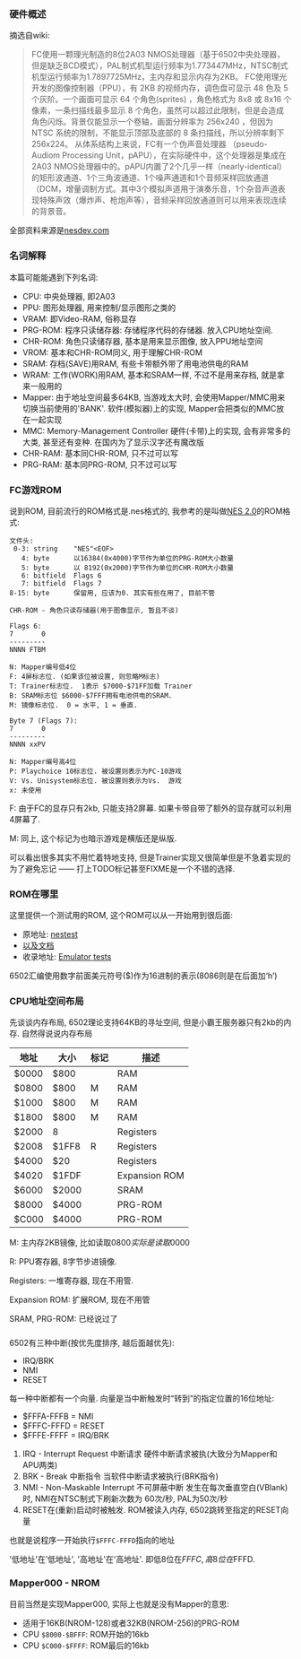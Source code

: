 ### 硬件概述

摘选自wiki:

> FC使用一颗理光制造的8位2A03 NMOS处理器（基于6502中央处理器，但是缺乏BCD模式），PAL制式机型运行频率为1.773447MHz，NTSC制式机型运行频率为1.7897725MHz，主内存和显示内存为2KB。
> FC使用理光开发的图像控制器（PPU），有 2KB 的视频内存，调色盘可显示 48 色及 5 个灰阶。一个画面可显示 64 个角色(sprites) ，角色格式为 8x8 或 8x16 个像素，一条扫描线最多显示 8 个角色，虽然可以超过此限制，但是会造成角色闪烁。背景仅能显示一个卷轴，画面分辨率为 256x240 ，但因为 NTSC 系统的限制，不能显示顶部及底部的 8 条扫描线，所以分辨率剩下 256x224。
> 从体系结构上来说，FC有一个伪声音处理器 （pseudo-Audiom Processing Unit，pAPU），在实际硬件中，这个处理器是集成在2A03 NMOS处理器中的。pAPU内置了2个几乎一样（nearly-identical）的矩形波通道、1个三角波通道、1个噪声通道和1个音频采样回放通道（DCM，增量调制方式。其中3个模拟声道用于演奏乐音，1个杂音声道表现特殊声效（爆炸声、枪炮声等），音频采样回放通道则可以用来表现连续的背景音。

全部资料来源是[nesdev.com](http://nesdev.com/)



### 名词解释

本篇可能能遇到下列名词:

- CPU: 中央处理器, 即2A03
- PPU: 图形处理器, 用来控制/显示图形之类的
- VRAM: 即Video-RAM, 俗称显存
- PRG-ROM: 程序只读储存器: 存储程序代码的存储器. 放入CPU地址空间.
- CHR-ROM: 角色只读储存器, 基本是用来显示图像, 放入PPU地址空间
- VROM: 基本和CHR-ROM同义, 用于理解CHR-ROM
- SRAM: 存档(SAVE)用RAM, 有些卡带额外带了用电池供电的RAM
- WRAM: 工作(WORK)用RAM, 基本和SRAM一样, 不过不是用来存档, 就是拿来一般用的
- Mapper: 由于地址空间最多64KB, 当游戏太大时, 会使用Mapper/MMC用来切换当前使用的'BANK'. 软件(模拟器)上的实现, Mapper会把类似的MMC放在一起实现
- MMC: Memory-Management Controller 硬件(卡带)上的实现, 会有非常多的大类, 甚至还有变种. 在国内为了显示汉字还有魔改版
- CHR-RAM: 基本同CHR-ROM, 只不过可以写
- PRG-RAM: 基本同PRG-ROM, 只不过可以写



### FC游戏ROM

说到ROM, 目前流行的ROM格式是.nes格式的, 我参考的是叫做[NES 2.0](http://wiki.nesdev.com/w/index.php/NES_2.0)的ROM格式:

```
文件头:
 0-3: string    "NES"<EOF>
   4: byte      以16384(0x4000)字节作为单位的PRG-ROM大小数量
   5: byte      以 8192(0x2000)字节作为单位的CHR-ROM大小数量
   6: bitfield  Flags 6
   7: bitfield  Flags 7
8-15: byte      保留用, 应该为0. 其实有些在用了, 目前不管

CHR-ROM - 角色只读存储器(用于图像显示, 暂且不谈)

Flags 6:
7       0
---------
NNNN FTBM

N: Mapper编号低4位
F: 4屏标志位. (如果该位被设置, 则忽略M标志)
T: Trainer标志位.  1表示 $7000-$71FF加载 Trainer
B: SRAM标志位 $6000-$7FFF拥有电池供电的SRAM.
M: 镜像标志位.  0 = 水平, 1 = 垂直.

Byte 7 (Flags 7):
7       0
---------
NNNN xxPV

N: Mapper编号高4位
P: Playchoice 10标志位. 被设置则表示为PC-10游戏
V: Vs. Unisystem标志位. 被设置则表示为Vs.  游戏
x: 未使用
```



F: 由于FC的显存只有2kb, 只能支持2屏幕. 如果卡带自带了额外的显存就可以利用4屏幕了.

M: 同上, 这个标记为也暗示游戏是横版还是纵版.

可以看出很多其实不用忙着特地支持, 但是Trainer实现又很简单但是不急着实现的为了避免忘记 —— 打上TODO标记甚至FIXME是一个不错的选择.

### ROM在哪里

这里提供一个测试用的ROM, 这个ROM可以从一开始用到很后面:

- 原地址: [nestest](http://nickmass.com/images/nestest.nes)
- [以及文档](http://www.qmtpro.com/~nes/misc/nestest.txt)
- 收录地址: [Emulator tests](http://wiki.nesdev.com/w/index.php/Emulator_tests)



6502汇编使用数字前面美元符号($)作为16进制的表示(8086则是在后面加‘h’)

### CPU地址空间布局

先谈谈内存布局, 6502理论支持64KB的寻址空间, 但是小霸王服务器只有2kb的内存. 自然得说说内存布局

| 地址  | 大小  | 标记 | 描述          |
| ----- | ----- | ---- | ------------- |
| $0000 | $800  |      | RAM           |
| $0800 | $800  | M    | RAM           |
| $1000 | $800  | M    | RAM           |
| $1800 | $800  | M    | RAM           |
| $2000 | 8     |      | Registers     |
| $2008 | $1FF8 | R    | Registers     |
| $4000 | $20   |      | Registers     |
| $4020 | $1FDF |      | Expansion ROM |
| $6000 | $2000 |      | SRAM          |
| $8000 | $4000 |      | PRG-ROM       |
| $C000 | $4000 |      | PRG-ROM       |

M: 主内存2KB镜像, 比如读取$0800实际是读取$0000

R: PPU寄存器, 8字节步进镜像.

Registers: 一堆寄存器, 现在不用管.

Expansion ROM: 扩展ROM, 现在不用管

SRAM, PRG-ROM: 已经说过了

### 

6502有三种中断(按优先度排序, 越后面越优先):

- IRQ/BRK
- NMI
- RESET

每一种中断都有一个向量. 向量是当中断触发时“转到”的指定位置的16位地址:

- $FFFA-FFFB = NMI
- $FFFC-FFFD = RESET
- $FFFE-FFFF = IRQ/BRK

1. IRQ - Interrupt Request 中断请求 硬件中断请求被执(大致分为Mapper和APU两类)
2. BRK - Break 中断指令 当软件中断请求被执行(BRK指令)
3. NMI - Non-Maskable Interrupt 不可屏蔽中断 发生在每次垂直空白(VBlank)时, NMI在NTSC制式下刷新次数为 60次/秒, PAL为50次/秒
4. RESET在(重新)启动时被触发. ROM被读入内存, 6502跳转至指定的RESET向量

也就是说程序一开始执行`$FFFC-FFFD`指向的地址

'低地址'在'低地址', '高地址'在'高地址'. 即低8位在$FFFC, 高8位在$FFFD.

### Mapper000 - NROM

目前当然是实现Mapper000, 实际上也就是没有Mapper的意思:

- 适用于16KB(NROM-128)或者32KB(NROM-256)的PRG-ROM
- CPU `$8000-$BFFF`: ROM开始的16kb
- CPU `$C000-$FFFF`: ROM最后的16kb

### 